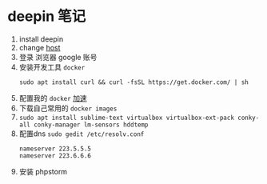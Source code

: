 # deepin 笔记
1. install deepin
2. change [host](https://raw.githubusercontent.com/racaljk/hosts/master/hosts)
5. 登录 浏览器 google 账号
8. 安装开发工具 `docker`
    ```
    sudo apt install curl && curl -fsSL https://get.docker.com/ | sh
    ```
9. 配置我的 `docker` [加速](https://cr.console.aliyun.com/?#/docker/booster)
10. 下载自己常用的 `docker images`
11. `sudo apt install sublime-text virtualbox virtualbox-ext-pack conky-all conky-manager lm-sensors hddtemp`
13. 配置dns `sudo gedit /etc/resolv.conf`
    ```
    nameserver 223.5.5.5
    nameserver 223.6.6.6
    ```
12. 安装 phpstorm
